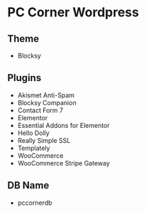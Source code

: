 # PC Corner Wordpress

## Theme

- Blocksy

## Plugins

- Akismet Anti-Spam
- Blocksy Companion
- Contact Form 7
- Elementor
- Essential Addons for Elementor
- Hello Dolly
- Really Simple SSL
- Templately
- WooCommerce
- WooCommerce Stripe Gateway

## DB Name

- pccornerdb
